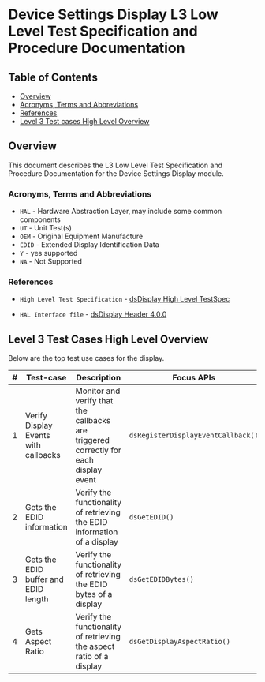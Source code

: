 # Device Settings Display L3 Low Level Test Specification and Procedure Documentation

## Table of Contents

- [Overview](#overview)
- [Acronyms, Terms and Abbreviations](#acronyms-terms-and-abbreviations)
- [References](#references)
- [Level 3 Test cases High Level Overview](#level-3-test-cases-high-level-overview)

## Overview

This document describes the L3 Low Level Test Specification and Procedure Documentation for the Device Settings Display module.

### Acronyms, Terms and Abbreviations

- `HAL`  \- Hardware Abstraction Layer, may include some common components
- `UT`   \- Unit Test(s)
- `OEM`  \- Original Equipment Manufacture
- `EDID` \- Extended Display Identification Data
- `Y`    \- yes supported
- `NA`   \- Not Supported

### References

- `High Level Test Specification` - [dsDisplay High Level TestSpec](ds-display-high-Level_TestSpec.md)

- `HAL Interface file` - [dsDisplay Header 4.0.0](https://github.com/rdkcentral/rdk-halif-device_settings/blob/4.0.0/include/dsDisplay.h)

## Level 3 Test Cases High Level Overview

Below are the top test use cases for the display.

|#|Test-case|Description|Focus APIs|
|-|---------|-----------|--------|
|1|Verify Display Events with callbacks|Monitor and verify that the callbacks are triggered correctly for each display event |`dsRegisterDisplayEventCallback()`|
|2|Gets the EDID information|Verify the functionality of retrieving the EDID information of a display |`dsGetEDID()`|
|3|Gets the EDID buffer and EDID length|Verify the functionality of retrieving the EDID bytes of a display |`dsGetEDIDBytes()`|
|4|Gets Aspect Ratio | Verify the functionality of retrieving the aspect ratio of a display | `dsGetDisplayAspectRatio()` |


